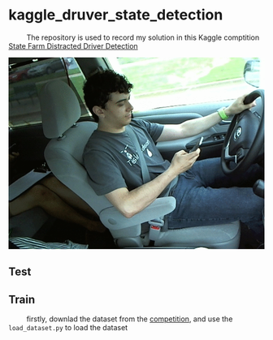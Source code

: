 # kaggle_druver_state_detection

&#160;&#160;&#160;&#160;&#160;&#160;&#160;&#160; The repository is used to record my solution in this Kaggle comptition [State Farm Distracted Driver Detection](https://www.kaggle.com/c/state-farm-distracted-driver-detection/overview)


![Alt text](https://github.com/weijiawu/kaggle_driver_state_detection/blob/master/image/output_DEb8oT.gif)


## Test


## Train
 &#160;&#160;&#160;&#160;&#160;&#160;&#160;&#160; firstly, downlad the dataset from the [competition](https://www.kaggle.com/c/state-farm-distracted-driver-detection/overview), and use the `load_dataset.py` to load the dataset 
